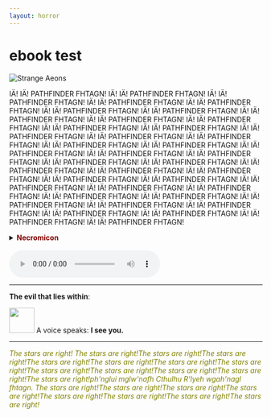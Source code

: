 ```yaml
---
layout: horror
---
```



# ebook test


<img src="https://i.imgur.com/MFcQvxo.png?1" alt="Strange Aeons">

IÄ! IÄ! PATHFINDER FHTAGN! IÄ! IÄ! PATHFINDER FHTAGN! IÄ! IÄ! PATHFINDER FHTAGN! IÄ! IÄ! PATHFINDER FHTAGN! IÄ! IÄ! PATHFINDER FHTAGN! IÄ! IÄ! PATHFINDER FHTAGN! IÄ! IÄ! PATHFINDER FHTAGN! IÄ! IÄ! PATHFINDER FHTAGN! IÄ! IÄ! PATHFINDER FHTAGN! IÄ! IÄ! PATHFINDER FHTAGN! IÄ! IÄ! PATHFINDER FHTAGN! IÄ! IÄ! PATHFINDER FHTAGN! IÄ! IÄ! PATHFINDER FHTAGN! IÄ! IÄ! PATHFINDER FHTAGN! IÄ! IÄ! PATHFINDER FHTAGN! IÄ! IÄ! PATHFINDER FHTAGN! IÄ! IÄ! PATHFINDER FHTAGN! IÄ! IÄ! PATHFINDER FHTAGN! IÄ! IÄ! PATHFINDER FHTAGN! IÄ! IÄ! PATHFINDER FHTAGN! IÄ! IÄ! PATHFINDER FHTAGN! IÄ! IÄ! PATHFINDER FHTAGN! IÄ! IÄ! PATHFINDER FHTAGN! IÄ! IÄ! PATHFINDER FHTAGN! IÄ! IÄ! PATHFINDER FHTAGN! IÄ! IÄ! PATHFINDER FHTAGN! IÄ! IÄ! PATHFINDER FHTAGN! IÄ! IÄ! PATHFINDER FHTAGN! IÄ! IÄ! PATHFINDER FHTAGN! IÄ! IÄ! PATHFINDER FHTAGN! IÄ! IÄ! PATHFINDER FHTAGN! IÄ! IÄ! PATHFINDER FHTAGN! IÄ! IÄ! PATHFINDER FHTAGN! IÄ! IÄ! PATHFINDER FHTAGN! IÄ! IÄ! PATHFINDER FHTAGN! IÄ! IÄ! PATHFINDER FHTAGN! IÄ! IÄ! PATHFINDER FHTAGN! IÄ! IÄ! PATHFINDER FHTAGN! IÄ! IÄ! PATHFINDER FHTAGN!
<br>
<details>
  <summary><font color="maroon"><b>Necromicon</b></font></summary>
  <img src="https://i.ebayimg.com/images/g/87gAAOSw4Q5bHmel/s-l300.jpg" align="center" />
  <br/> <font align="center">“That is not dead which can eternal lie,  <br/>
  And with strange aeons even death may die.”</font><BR clear="left">   
</details>
<br>
<audio src="https://dl.dropbox.com/s/655uwprmjxuma3v/Billie-Eilish-bury-a-friend.mp3" controls>
<p>If you are reading this, it is because your browser does not support the audio element.</p>
</audio>

___

**The evil that lies within**:  

<img src="https://gamersplane.com/characters/avatars/13311.jpg?1578996975" align="justify" width="50" height="50" /> 
A voice speaks: <b>I see you.</b> <BR clear="left">

___

<font color="olive"><i>The stars are right! The stars are right!The stars are right!The stars are right!The stars are right!The stars are right!The stars are right!The stars are right!The stars are right!The stars are right!The stars are right!The stars are right!The stars are right!ph'nglui mglw'nafh Cthulhu R'lyeh wgah'nagl fhtagn. The stars are right!The stars are right!The stars are right!The stars are right!The stars are right!The stars are right!The stars are right!The stars are right!</i></font>
